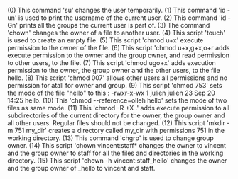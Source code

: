 (0) This command 'su' changes the user temporarily.
(1) This command 'id -un' is  used to print the  username of the current user.
(2) This command 'id -Gn' prints all the groups the current user is part of.
(3) The command 'chown' changes the owner of a file to another user.
(4) This script 'touch' is used to create an empty file.
(5) This script 'chmod u+x' execute permission to the owner of the file.
(6) This script 'chmod u+x,g+x,o+r  adds execute permission to the owner and the group owner, and read permission to other users, to the file.
(7) This script 'chmod ugo+x' adds execution permission to the owner, the group owner and the other users, to the file hello.
(8) This script 'chmod 007' allows other users all permissions and no permission for atall for owner and group.
(9) This script 'chmod 753' sets the mode of the file "hello" to this : -rwxr-x-wx 1 julien julien 23 Sep 20 14:25 hello.
(10) This 'chmod --reference=olleh hello' sets the mode of two files as same mode.
(11) This 'chmod -R +X .' adds execute permission to all subdirectories of the current directory for the owner, the group owner and all other users. Regular files should not be changed.
(12) This script 'mkdir -m 751 my_dir' creates a directory called my_dir with permissions 751 in the working directory.
(13) This command 'chgrp' is used to change group owner.
(14) This script 'chown vincent:staff* changes the owner to vincent and the group owner to staff for all the files and directories in the working directory.
(15) This script 'chown -h vincent:staff_hello' changes the owner and the group owner of _hello to vincent and staff.
